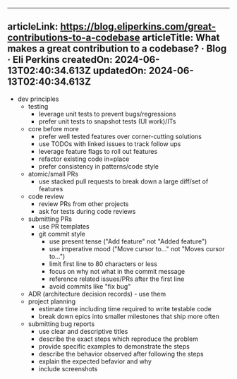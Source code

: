 -----------------------
articleLink: https://blog.eliperkins.com/great-contributions-to-a-codebase
articleTitle: What makes a great contribution to a codebase? · Blog · Eli Perkins
createdOn: 2024-06-13T02:40:34.613Z
updatedOn: 2024-06-13T02:40:34.613Z
-----------------------

- dev principles
  - testing
    - leverage unit tests to prevent bugs/regressions
    - prefer unit tests to snapshot tests (UI work)/ITs
  - core before more
    - prefer well tested features over corner-cutting solutions
    - use TODOs with linked issues to track follow ups
    - leverage feature flags to roll out features
    - refactor existing code in=place
    - prefer consistency in patterns/code style
  - atomic/small PRs
    - use stacked pull requests to break down a large diff/set of features
  - code review
    - review PRs from other projects
    - ask for tests during code reviews
  - submitting PRs
    - use PR templates
    - git commit style
      - use present tense ("Add feature" not "Added feature")
      - use imperative mood ("Move cursor to..." not "Moves cursor to...")
      - limit first line to 80 characters or less
      - focus on why not what in the commit message
      - reference related issues/PRs after the first line
      - avoid commits like "fix bug"
  - ADR (architecture decision records) - use them
  - project planning
    - estimate time including time required to write testable code
    - break down epics into smaller milestones that ship more often
  - submitting bug reports
    - use clear and descriptive titles
    - describe the exact steps which reproduce the problem
    - provide specific examples to demonstrate the steps
    - describe the behavior observed after following the steps
    - explain the expected befavior and why
    - include screenshots